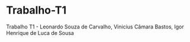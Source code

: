 # Trabalho-T1
Trabalho T1 - Leonardo Souza de Carvalho, Vinicius Câmara Bastos, Igor Henrique de Luca de Sousa
